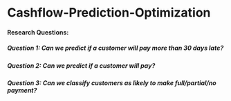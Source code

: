 # Cashflow-Prediction-Optimization

#### Research Questions:
##### Question 1: Can we predict if a customer will pay more than 30 days late?
##### Question 2: Can we predict if a customer will pay?
##### Question 3: Can we classify customers as likely to make full/partial/no payment?
